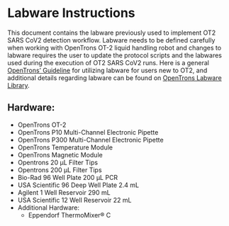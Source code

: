 # Labware Instructions
This document contains the labware  previously used to implement OT2 SARS CoV2 detection workflow. Labware needs to be defined carefully when working with OpenTrons OT-2 liquid handling robot and changes to labware requires the user to update the protocol scripts and the labwares used during the execution of OT2 SARS CoV2 runs. Here is a general [OpenTrons’ Guideline](https://support.opentrons.com/en/articles/3137426-what-labware-can-i-use-with-the-ot-2) for utilizing labware for users new to OT2, and additional details regarding labware can be found on [OpenTrons Labware Library](https://labware.opentrons.com/).

## Hardware:
- OpenTrons OT-2
- OpenTrons P10 Multi-Channel Electronic Pipette
- OpenTrons P300 Multi-Channel Electronic Pipette
- OpenTrons Temperature Module
- OpenTrons Magnetic Module
- Opentrons 20 µL Filter Tips
- Opentrons 200 µL Filter Tips
- Bio-Rad 96 Well Plate 200 µL PCR
- USA Scientific 96 Deep Well Plate 2.4 mL
- Agilent 1 Well Reservoir 290 mL
- USA Scientific 12 Well Reservoir 22 mL
- Additional Hardware:
    - Eppendorf ThermoMixer® C
